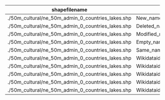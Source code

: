 shapefilename                                      |  var                     |  value
---------------------------------------------------|--------------------------|-------
./50m_cultural/ne_50m_admin_0_countries_lakes.shp  |  New_name                |  356
./50m_cultural/ne_50m_admin_0_countries_lakes.shp  |  Deleted_name            |  0
./50m_cultural/ne_50m_admin_0_countries_lakes.shp  |  Modified_name           |  19
./50m_cultural/ne_50m_admin_0_countries_lakes.shp  |  Empty_name              |  4
./50m_cultural/ne_50m_admin_0_countries_lakes.shp  |  Same_name               |  4682
./50m_cultural/ne_50m_admin_0_countries_lakes.shp  |  Wikidataid_redirected   |  0
./50m_cultural/ne_50m_admin_0_countries_lakes.shp  |  Wikidataid_notfound     |  0
./50m_cultural/ne_50m_admin_0_countries_lakes.shp  |  Wikidataid_null         |  0
./50m_cultural/ne_50m_admin_0_countries_lakes.shp  |  Wikidataid_notnull      |  241
./50m_cultural/ne_50m_admin_0_countries_lakes.shp  |  Wikidataid_badformated  |  0
